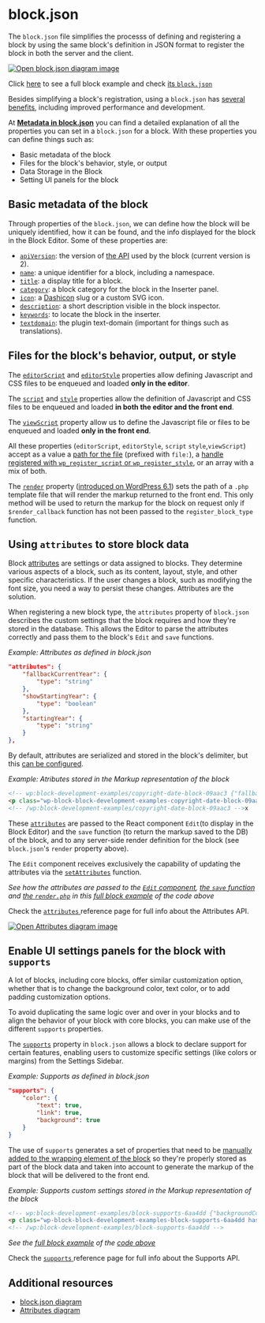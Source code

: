 # block.json

The `block.json` file simplifies the processs of defining and registering a block by using the same block's definition in JSON format to register the block in both the server and the client.

[![Open block.json diagram image](https://developer.wordpress.org/files/2023/11/block-json.png)](https://developer.wordpress.org/files/2023/11/block-json.png "Open block.json diagram image")


<div class="callout callout-tip">
Click <a href="https://github.com/WordPress/block-development-examples/tree/trunk/plugins/block-supports-6aa4dd">here</a> to see a full block example and check <a href="https://github.com/WordPress/block-development-examples/blob/trunk/plugins/block-supports-6aa4dd/src/block.json">its <code>block.json</code></a>
</div>

Besides simplifying a block's registration, using a `block.json` has [several benefits](https://developer.wordpress.org/block-editor/reference-guides/block-api/block-metadata/#benefits-using-the-metadata-file), including improved performance and development.

At [**Metadata in block.json**](https://developer.wordpress.org/block-editor/reference-guides/block-api/block-metadata/) you can find a detailed explanation of all the properties you can set in a `block.json` for a block. With these properties you can define things such as:

- Basic metadata of the block
- Files for the block's behavior, style, or output
- Data Storage in the Block
- Setting UI panels for the block

## Basic metadata of the block

Through properties of the `block.json`, we can define how the block will be uniquely identified, how it can be found, and the info displayed for the block in the Block Editor. Some of these properties are:

- [`apiVersion`](https://developer.wordpress.org/block-editor/reference-guides/block-api/block-metadata/#api-version): the version of [the API](https://developer.wordpress.org/block-editor/reference-guides/block-api/block-api-versions/) used by the block (current version is 2).
- [`name`](https://developer.wordpress.org/block-editor/reference-guides/block-api/block-metadata/#name):  a unique identifier for a block, including a namespace.
- [`title`](https://developer.wordpress.org/block-editor/reference-guides/block-api/block-metadata/#title):  a display title for a block.
- [`category`](https://developer.wordpress.org/block-editor/reference-guides/block-api/block-metadata/#category):  a block category for the block in the Inserter panel.
- [`icon`](https://developer.wordpress.org/block-editor/reference-guides/block-api/block-metadata/#icon):  a [Dashicon](https://developer.wordpress.org/resource/dashicons) slug or a custom SVG icon.
- [`description`](https://developer.wordpress.org/block-editor/reference-guides/block-api/block-metadata/#description):  a short description visible in the block inspector.
- [`keywords`](https://developer.wordpress.org/block-editor/reference-guides/block-api/block-metadata/#keywords): to locate the block in the inserter.
- [`textdomain`](https://developer.wordpress.org/block-editor/reference-guides/block-api/block-metadata/#text-domain): the plugin text-domain (important for things such as translations).

## Files for the block's behavior, output, or style 

The [`editorScript`](https://developer.wordpress.org/block-editor/reference-guides/block-api/block-metadata/#editor-script) and [`editorStyle`](https://developer.wordpress.org/block-editor/reference-guides/block-api/block-metadata/#editor-style) properties allow defining Javascript and CSS files to be enqueued and loaded **only in the editor**.

The [`script`](https://developer.wordpress.org/block-editor/reference-guides/block-api/block-metadata/#script) and [`style`](https://developer.wordpress.org/block-editor/reference-guides/block-api/block-metadata/#style) properties allow the definition of Javascript and CSS files to be enqueued and loaded **in both the editor and the front end**.

The [`viewScript`](https://developer.wordpress.org/block-editor/reference-guides/block-api/block-metadata/#view-script) property allow us to define the Javascript file or files to be enqueued and loaded **only in the front end**.

All these properties (`editorScript`, `editorStyle`, `script` `style`,`viewScript`) accept as a value a [path for the file](https://developer.wordpress.org/block-editor/reference-guides/block-api/block-metadata/#wpdefinedpath) (prefixed with `file:`), a [handle registered with `wp_register_script` or `wp_register_style`](https://developer.wordpress.org/block-editor/reference-guides/block-api/block-metadata/#wpdefinedasset), or an array with a mix of both.

The [`render`](https://developer.wordpress.org/block-editor/reference-guides/block-api/block-metadata/#render) property ([introduced on WordPress 6.1](https://make.wordpress.org/core/2022/10/12/block-api-changes-in-wordpress-6-1/)) sets the path of a `.php` template file that will render the markup returned to the front end. This only method will be used to return the markup for the block on request only if `$render_callback` function has not been passed to the `register_block_type` function.

## Using `attributes` to store block data

Block [attributes](https://developer.wordpress.org/block-editor/reference-guides/block-api/block-metadata/#attributes) are settings or data assigned to blocks. They determine various aspects of a block, such as its content, layout, style, and other specific characteristics. If the user changes a block, such as modifying the font size, you need a way to persist these changes. Attributes are the solution. 

When registering a new block type, the `attributes` property of `block.json` describes the custom settings that the block requires and how they're stored in the database. This allows the Editor to parse the attributes correctly and pass them to the block's `Edit` and `save` functions.


_Example: Attributes as defined in block.json_
```json
"attributes": {
	"fallbackCurrentYear": {
		"type": "string"
	},
	"showStartingYear": {
		"type": "boolean"
	},
	"startingYear": {
		"type": "string"
	}
},
```
By default, attributes are serialized and stored in the block's delimiter, but this [can be configured](https://developer.wordpress.org/news/2023/09/understanding-block-attributes/).

_Example: Atributes stored in the Markup representation of the block_
```html
<!-- wp:block-development-examples/copyright-date-block-09aac3 {"fallbackCurrentYear":"2023","showStartingYear":true,"startingYear":"2020"} -->
<p class="wp-block-block-development-examples-copyright-date-block-09aac3">© 2020–2023</p>
<!-- /wp:block-development-examples/copyright-date-block-09aac3 -->x
```

These [`attributes`](https://developer.wordpress.org/block-editor/reference-guides/block-api/block-edit-save/#attributes) are passed to the React component `Edit`(to display in the Block Editor) and the `save` function (to return the markup saved to the DB) of the block, and to any server-side render definition for the block (see `block.json`'s `render` property above). 

The `Edit` component receives exclusively the capability of updating the attributes via the [`setAttributes`](https://developer.wordpress.org/block-editor/reference-guides/block-api/block-edit-save/#setattributes) function.

_See how the attributes are passed to the [`Edit` component](https://github.com/WordPress/block-development-examples/blob/trunk/plugins/copyright-date-block-09aac3/src/edit.js), [the `save` function](https://github.com/WordPress/block-development-examples/blob/trunk/plugins/copyright-date-block-09aac3/src/save.js) and [the `render.php`](https://github.com/WordPress/block-development-examples/blob/trunk/plugins/copyright-date-block-09aac3/src/render.php) in this [full block example](https://github.com/WordPress/block-development-examples/tree/trunk/plugins/copyright-date-block-09aac3) of the  code above_

<div class="callout callout-info">
Check the <a href="https://developer.wordpress.org/block-editor/reference-guides/block-api/block-attributes/"> <code>attributes</code> </a> reference page for full info about the Attributes API. 
</div>

[![Open Attributes diagram image](https://developer.wordpress.org/files/2023/11/attributes.png)](https://developer.wordpress.org/files/2023/11/attributes.png "Open Attributes diagram image")


## Enable UI settings panels for the block with `supports`

A lot of blocks, including core blocks, offer similar customization option, whether that is to change the background color, text color, or to add padding customization options.

To avoid duplicating the same logic over and over in your blocks and to align the behavior of your block with core blocks, you can make use of the different `supports` properties.

The [`supports`](https://developer.wordpress.org/block-editor/reference-guides/block-api/block-metadata/#supports) property in `block.json` allows a block to declare support for certain features, enabling users to customize specific settings (like colors or margins) from the Settings Sidebar.

_Example: Supports as defined in block.json_

```json
"supports": {
	"color": {
		"text": true,
		"link": true,
		"background": true
	}
}
```

The use of `supports` generates a set of properties that need to be [manually added to the wrapping element of the block](https://developer.wordpress.org/block-editor/getting-started/fundamentals/block-wrapper/) so they're properly stored as part of the block data and taken into account to generate the markup of the block that will be delivered to the front end.

_Example: Supports custom settings stored in the Markup representation of the block_

```html
<!-- wp:block-development-examples/block-supports-6aa4dd {"backgroundColor":"contrast","textColor":"accent-4"} -->
<p class="wp-block-block-development-examples-block-supports-6aa4dd has-accent-4-color has-contrast-background-color has-text-color has-background">Hello World</p>
<!-- /wp:block-development-examples/block-supports-6aa4dd -->
```

_See the [full block example](https://github.com/WordPress/block-development-examples/tree/trunk/plugins/block-supports-6aa4dd) of the [code above](https://github.com/WordPress/block-development-examples/blob/trunk/plugins/block-supports-6aa4dd/src/block.json)_

<div class="callout callout-info">
Check the <a href="https://developer.wordpress.org/block-editor/reference-guides/block-api/block-supports/"> <code>supports</code> </a> reference page for full info about the Supports API. 
</div>


## Additional resources

- [block.json diagram](https://excalidraw.com/#json=v1GrIkGsYGKv8P14irBy6,Yy0vl8q7DTTL2VsH5Ww27A)
- [Attributes diagram](https://excalidraw.com/#json=pSgCZy8q9GbH7r0oz2fL1,MFCLd6ddQHqi_UqNp5ZSgg)